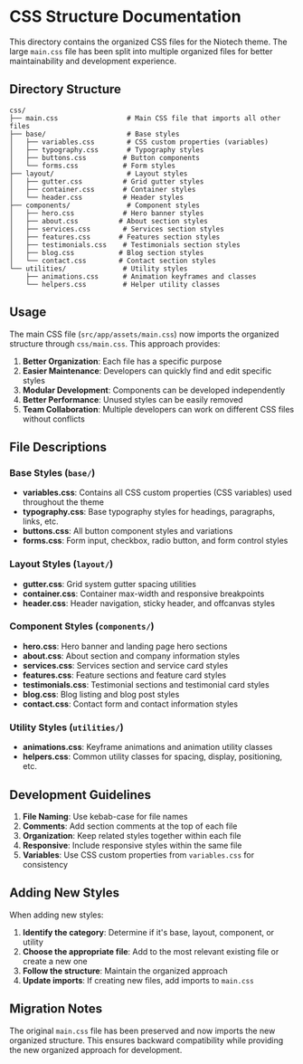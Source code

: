 # CSS Structure Documentation

This directory contains the organized CSS files for the Niotech theme. The large `main.css` file has been split into multiple organized files for better maintainability and development experience.

## Directory Structure

```
css/
├── main.css                 # Main CSS file that imports all other files
├── base/                    # Base styles
│   ├── variables.css        # CSS custom properties (variables)
│   ├── typography.css       # Typography styles
│   ├── buttons.css         # Button components
│   └── forms.css           # Form styles
├── layout/                  # Layout styles
│   ├── gutter.css          # Grid gutter styles
│   ├── container.css       # Container styles
│   └── header.css          # Header styles
├── components/              # Component styles
│   ├── hero.css            # Hero banner styles
│   ├── about.css          # About section styles
│   ├── services.css        # Services section styles
│   ├── features.css       # Features section styles
│   ├── testimonials.css    # Testimonials section styles
│   ├── blog.css           # Blog section styles
│   └── contact.css        # Contact section styles
└── utilities/              # Utility styles
    ├── animations.css      # Animation keyframes and classes
    └── helpers.css         # Helper utility classes
```

## Usage

The main CSS file (`src/app/assets/main.css`) now imports the organized structure through `css/main.css`. This approach provides:

1. **Better Organization**: Each file has a specific purpose
2. **Easier Maintenance**: Developers can quickly find and edit specific styles
3. **Modular Development**: Components can be developed independently
4. **Better Performance**: Unused styles can be easily removed
5. **Team Collaboration**: Multiple developers can work on different CSS files without conflicts

## File Descriptions

### Base Styles (`base/`)

- **variables.css**: Contains all CSS custom properties (CSS variables) used throughout the theme
- **typography.css**: Base typography styles for headings, paragraphs, links, etc.
- **buttons.css**: All button component styles and variations
- **forms.css**: Form input, checkbox, radio button, and form control styles

### Layout Styles (`layout/`)

- **gutter.css**: Grid system gutter spacing utilities
- **container.css**: Container max-width and responsive breakpoints
- **header.css**: Header navigation, sticky header, and offcanvas styles

### Component Styles (`components/`)

- **hero.css**: Hero banner and landing page hero sections
- **about.css**: About section and company information styles
- **services.css**: Services section and service card styles
- **features.css**: Feature sections and feature card styles
- **testimonials.css**: Testimonial sections and testimonial card styles
- **blog.css**: Blog listing and blog post styles
- **contact.css**: Contact form and contact information styles

### Utility Styles (`utilities/`)

- **animations.css**: Keyframe animations and animation utility classes
- **helpers.css**: Common utility classes for spacing, display, positioning, etc.

## Development Guidelines

1. **File Naming**: Use kebab-case for file names
2. **Comments**: Add section comments at the top of each file
3. **Organization**: Keep related styles together within each file
4. **Responsive**: Include responsive styles within the same file
5. **Variables**: Use CSS custom properties from `variables.css` for consistency

## Adding New Styles

When adding new styles:

1. **Identify the category**: Determine if it's base, layout, component, or utility
2. **Choose the appropriate file**: Add to the most relevant existing file or create a new one
3. **Follow the structure**: Maintain the organized approach
4. **Update imports**: If creating new files, add imports to `main.css`

## Migration Notes

The original `main.css` file has been preserved and now imports the new organized structure. This ensures backward compatibility while providing the new organized approach for development.
